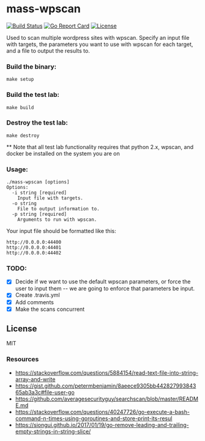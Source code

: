 # mass-wpscan
[![Build Status](https://travis-ci.org/l50/mass-wpscan.svg?branch=master)](https://travis-ci.org/l50/mass-wpscan)
[![Go Report Card](https://goreportcard.com/badge/github.com/l50/mass-wpscan)](https://goreportcard.com/report/github.com/l50/mass-wpscan)
[![License](http://img.shields.io/:license-mit-blue.svg)](https://github.com/l50/mass-wpscan/blob/master/LICENSE)


Used to scan multiple wordpress sites with wpscan. Specify an input file
with targets, the parameters you want to use with wpscan for each
target, and a file to output the results to.

### Build the binary:
```
make setup
```

### Build the test lab:
```
make build
```

### Destroy the test lab:
```
make destroy
```

** Note that all test lab functionality requires that python 2.x, wpscan, and
docker be installed on the system you are on

### Usage:
```
./mass-wpscan [options]
Options:
  -i string [required]
    Input file with targets.
  -o string
    File to output information to.
  -p string [required]
    Arguments to run with wpscan.
```

Your input file should be formatted like this:
```
http://0.0.0.0:44400
http://0.0.0.0:44401
http://0.0.0.0:44402
```

### TODO:
- [x] Decide if we want to use the default wpscan parameters, or force
  the user to input them -- we are going to enforce that parameters be input.
- [x] Create .travis.yml
- [x] Add comments
- [x] Make the scans concurrent

## License
MIT

### Resources
- https://stackoverflow.com/questions/5884154/read-text-file-into-string-array-and-write
- https://gist.github.com/petermbenjamin/8aeece9305bb44282799384365ab3a3c#file-user-go
- https://github.com/averagesecurityguy/searchscan/blob/master/README.md
- https://stackoverflow.com/questions/40247726/go-execute-a-bash-command-n-times-using-goroutines-and-store-print-its-resul
- https://siongui.github.io/2017/01/19/go-remove-leading-and-trailing-empty-strings-in-string-slice/
